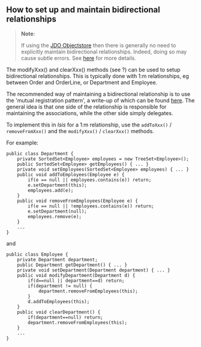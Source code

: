 How to set up and maintain bidirectional relationships
------------------------------------------------------

[//]: # (content copied to _user-guide_xxx)

> **Note**: 
> 
> If using the [JDO Objectstore](../../components/objectstores/jdo/about.html) then there is generally no need to explicitly maintain bidirectional relationships.  Indeed, doing so may cause subtle errors.  See [here](../../components/objectstores/jdo/managed-1-to-m-relationships.html) for more details.

The modifyXxx() and clearXxx() methods (see ?) can be used to setup
bidirectional relationships. This is typically done with 1:m
relationships, eg between Order and OrderLine, or Department and
Employee.

The recommended way of maintaining a bidirectional relationship is to
use the 'mutual registration pattern', a write-up of which can be found
[here](http://www.two-sdg.demon.co.uk/curbralan/papers/MutualRegistration.pdf).
The general idea is that one side of the relationship is responsible for
maintaining the associations, while the other side simply delegates.

To implement this in *Isis* for a 1:m relationship, use the `addToXxx()` /
`removeFromXxx()` and the `modifyXxx()` / `clearXxx()` methods.

For example:

    public class Department {
        private SortedSet<Employee> employees = new TreeSet<Employee>();
        public SortedSet<Employee> getEmployees() { ... }
        private void setEmployees(SortedSet<Employee> employees) { ... }
        public void addToEmployees(Employee e) {
            if(e == null || employees.contains(e)) return;
            e.setDepartment(this);
            employees.add(e);
        }
        public void removeFromEmployees(Employee e) {
            if(e == null || !employees.contains(e)) return;
            e.setDepartment(null);
            employees.remove(e);
        }
        ...
    }

and

    public class Employee {
        private Department department;
        public Department getDepartment() { ... }
        private void setDepartment(Department department) { ... }
        public void modifyDepartment(Department d) {
            if(d==null || department==d) return;
            if(department != null) {
                department.removeFromEmployees(this);
            }
            d.addToEmployees(this);
        }
        public void clearDepartment() {
            if(department==null) return;
            department.removeFromEmployees(this);
        }
        ...
    }


